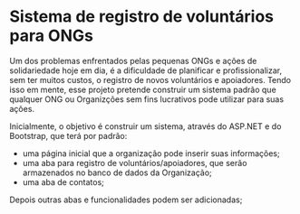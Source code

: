 # Sistema de registro de voluntários para ONGs

Um dos problemas enfrentados pelas pequenas ONGs e ações de solidariedade hoje em dia, é a dificuldade de planificar e profissionalizar, sem ter muitos custos, o registro de novos voluntários e apoiadores. Tendo isso em mente, esse projeto pretende construir um sistema padrão que qualquer ONG ou Organizções sem fins lucrativos pode utilizar para suas ações.

Inicialmente, o objetivo é construir um sistema, através do ASP.NET e do Bootstrap, que terá por padrão:
 - uma página inicial que a organização pode inserir suas informações;
 - uma aba para registro de voluntários/apoiadores, que serão armazenados no banco de dados da Organização;
 - uma aba de contatos;
 
 Depois outras abas e funcionalidades podem ser adicionadas;
 

